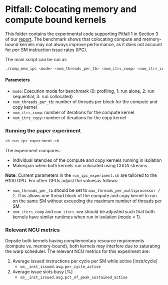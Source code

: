 # Pitfall: Colocating memory and compute bound kernels
This folder contains the experimental code supporting Pitfall 1 in Section 3 of our [report](https://arxiv.org/pdf/2501.16909). The benchmark shows that colocating compute and memory-bound kernels may not always improve performance, as it does not account for per-SM instruction issue rates (IPC).

The main script can be run as
```bash
./comp_mem_ipc <mode> <num_threads_per_tb> <num_itrs_comp> <num_itrs_copy>
```
#### Parameters
- `mode`: Execution mode for benchmark (0: profiling, 1: run alone, 2: run sequential, 3: run collocated)
- `num_threads_per_tb`: number of threads per block for the compute and copy kernel
- `num_itrs_comp`: number of iterations for the compute kernel
- `num_itrs_copy`: number of iterations for the copy kernel

### Running the paper experiment
```bash
sh run_ipc_experiment.sh
```
The experiment compares:
- Individual latencies of the compute and copy kernels running in isolation
- Makespan when both kernels run colocated using CUDA streams

**Note**: Current parameters in the `run_ipc_experiment.sh` are tailored to the H100 GPU. For other GPUs adjust the valuesas follows:
- `num_threads_per_tb` should be set to `max_threads_per_multiprocessor / 2`. This allows one thread block of the compute and copy kernel to run on the same SM without exceeding the maximum number of threads per SM.
- `num_iters_comp` and `num_iters_mem` should be adjusted such that both kernels have similar runtimes when run in isolation (mode = 1).

### Relevant NCU metrics
Depsite both kernels having complementary resource requirements (compute vs. memory-bound), both kernels may interfere due to saturating the warp scheduler. The relevant NCU metrics for this experiment are:
1. Average issued instructions per cycle per SM while active [instr/cycle]
    - `sm__inst_issued.avg.per_cycle_active`
2. Average issue slots busy [%]
    - `sm__inst_issued.avg.pct_of_peak_sustained_active`
